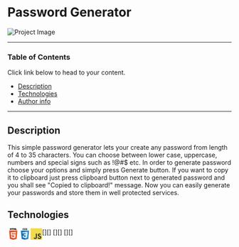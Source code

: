 # Password Generator

![Project Image]()

---

### Table of Contents
Click link below to head to your content.

- [Description](#description)
- [Technologies](#technologies)
- [Author info](#author-info)

---

## Description

This simple password generator lets your create any password from length of 4 to 35 characters. You can choose between lower case, uppercase, numbers and special signs such as !@#$ etc. In order to generate password choose your options and simply press Generate button. If you want to copy it to clipboard just press clipboard button next to generated password and you shall see "Copied to clipboard!" message. Now you can easily generate your passwords and store them in well protected services. 

## Technologies

[<img align="left" alt="HTML5" width="26px" src="https://raw.githubusercontent.com/github/explore/80688e429a7d4ef2fca1e82350fe8e3517d3494d/topics/html/html.png"/>][]
[<img align="left" alt="CSS3" width="26px" src="https://raw.githubusercontent.com/github/explore/80688e429a7d4ef2fca1e82350fe8e3517d3494d/topics/css/css.png"/>][]
[<img align="left" alt="Javascript" width="26px" src="https://raw.githubusercontent.com/github/explore/80688e429a7d4ef2fca1e82350fe8e3517d3494d/topics/javascript/javascript.png"/>][]

